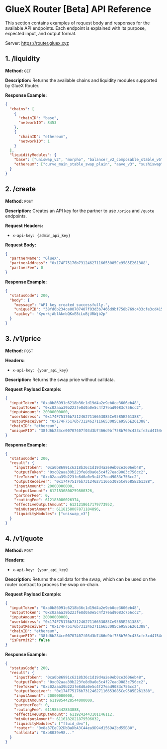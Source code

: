 # GlueX Router [Beta] API Reference

This section contains examples of request body and responses for the available API endpoints. Each endpoint is explained
with its purpose, expected input, and output format.

Server: https://router.gluex.xyz

## **1. /liquidity**

**Method:** `GET`

**Description:** Returns the available chains and liquidity modules supported by GlueX Router.

**Response Example:**

```json
{
  "chains": [
    {
      "chainID": "base",
      "networkID": 8453
    },
    {
      "chainID": "ethereum",
      "networkID": 1
    }
  ],
  "liquidityModules": {
    "base": ["uniswap_v2", "morpho", "balancer_v2_composable_stable_v5"],
    "ethereum": ["curve_main_stable_swap_plain", "aave_v3", "sushiswap"]
  }
}
```

## **2. /create**

**Method:** `POST`

**Description:** Creates an API key for the partner to use `/price` and `/quote` endpoints.

**Request Headers:**

- `x-api-key: {admin_api_key}`

**Request Body:**

```json
{
  "partnerName": "GlueX",
  "partnerAddress": "0x174F75176b73124627116653085Ce9585E261388",
  "partnerFee": 0
}
```

**Response Example:**

```json
{
  "statusCode": 200,
  "body": {
    "message": "API key created successfully.",
    "uniquePID": "38fd6b234ce00707407f03d3b7466d9bf758b769c433cfe3cd4154c63245a824",
    "apikey": "XyurkjAblAknbQKxE8iLuBjURWjb2p"
  }
}
```

## **3. /v1/price**

**Method:** `POST`

**Headers:**

- `x-api-key: {your_api_key}`

**Description:** Returns the swap price without calldata.

**Request Payload Example:**

```json
{
  "inputToken": "0xa0b86991c6218b36c1d19d4a2e9eb0ce3606eb48",
  "outputToken": "0xc02aaa39b223fe8d0a0e5c4f27ead9083c756cc2",
  "inputAmount": 20000000000,
  "userAddress": "0x174F75176b73124627116653085Ce9585E261388",
  "outputReceiver": "0x174F75176b73124627116653085Ce9585E261388",
  "chainID": "ethereum",
  "uniquePID": "38fd6b234ce00707407f03d3b7466d9bf758b769c433cfe3cd4154c63245a824"
}
```

**Response Example:**

```json
{
  "statusCode": 200,
  "result": {
    "inputToken": "0xa0b86991c6218b36c1d19d4a2e9eb0ce3606eb48",
    "outputToken": "0xc02aaa39b223fe8d0a0e5c4f27ead9083c756cc2",
    "feeToken": "0xc02aaa39b223fe8d0a0e5c4f27ead9083c756cc2",
    "outputReceiver": "0x174F75176b73124627116653085Ce9585E261388",
    "inputAmount": 20000000000,
    "outputAmount": 6121830800259800326,
    "partnerFee": 0,
    "routingFee": 612183080026374,
    "effectiveOutputAmount": 6121218617179773952,
    "minOutputAmount": 6118158007871184896,
    "liquidityModules": ["uniswap_v3"]
  }
}
```

## **4. /v1/quote**

**Method:** `POST`

**Headers:**

- `x-api-key: {your_api_key}`

**Description:** Returns the calldata for the swap, which can be used on the router contract to process the swap
on-chain.

**Request Payload Example:**

```json
{
  "inputToken": "0xa0b86991c6218b36c1d19d4a2e9eb0ce3606eb48",
  "outputToken": "0xc02aaa39b223fe8d0a0e5c4f27ead9083c756cc2",
  "inputAmount": 20000000000,
  "userAddress": "0x174F75176b73124627116653085Ce9585E261388",
  "outputReceiver": "0x174F75176b73124627116653085Ce9585E261388",
  "chainID": "ethereum",
  "uniquePID": "38fd6b234ce00707407f03d3b7466d9bf758b769c433cfe3cd4154c63245a824",
  "isPermit2": false
}
```

**Response Example:**

```json
{
  "statusCode": 200,
  "result": {
    "inputToken": "0xa0b86991c6218b36c1d19d4a2e9eb0ce3606eb48",
    "outputToken": "0xc02aaa39b223fe8d0a0e5c4f27ead9083c756cc2",
    "feeToken": "0xc02aaa39b223fe8d0a0e5c4f27ead9083c756cc2",
    "outputReceiver": "0x174F75176b73124627116653085Ce9585E261388",
    "inputAmount": 20000000000,
    "outputAmount": 6119854428544000000,
    "partnerFee": 0,
    "routingFee": 611985442853888,
    "effectiveOutputAmount": 6119242443101146112,
    "minOutputAmount": 6116182821879596032,
    "liquidityModules": ["fluid_dex"],
    "router": "0x8a37EeC92DbBaDbA3C44ea9D94d1569A2bd55B80",
    "calldata": "0xb8039e98..."
  }
}
```
